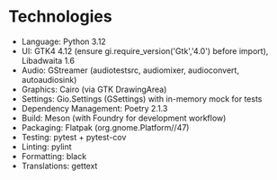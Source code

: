 # Technologies
- Language: Python 3.12
- UI: GTK4 4.12 (ensure gi.require_version('Gtk','4.0') before import), Libadwaita 1.6
- Audio: GStreamer (audiotestsrc, audiomixer, audioconvert, autoaudiosink)
- Graphics: Cairo (via GTK DrawingArea)
- Settings: Gio.Settings (GSettings) with in-memory mock for tests
- Dependency Management: Poetry 2.1.3
- Build: Meson (with Foundry for development workflow)
- Packaging: Flatpak (org.gnome.Platform//47)
- Testing: pytest + pytest-cov
- Linting: pylint
- Formatting: black
- Translations: gettext
